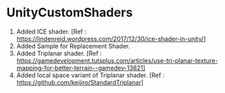 # UnityCustomShaders
1. Added ICE shader. [Ref : https://lindenreid.wordpress.com/2017/12/30/ice-shader-in-unity/]
2. Added Sample for Replacement Shader.
3. Added Triplanar shader. [Ref : https://gamedevelopment.tutsplus.com/articles/use-tri-planar-texture-mapping-for-better-terrain--gamedev-13821]
4. Added local space variant of Triplanar shader. [Ref : https://github.com/keijiro/StandardTriplanar]